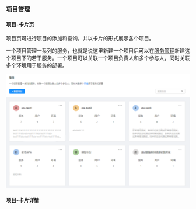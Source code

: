### 项目管理

#### 项目-卡片页
项目页可进行项目的添加和查询，并以卡片的形式展示各个项目。

一个项目管理一系列的服务，也就是说这里新建一个项目后可以在[服务管理](../function/service.md)新建这个项目下的若干服务。一个项目可以关联一个项目负责人和多个参与人，同时关联多个环境用于服务的部署。

![](/assets/项目-卡片页.png)

#### 项目-卡片详情
